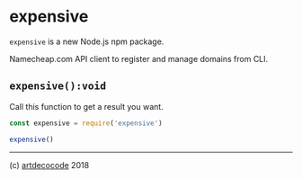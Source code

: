 # expensive

`expensive` is a new Node.js npm package.

Namecheap.com API client to register and manage domains from CLI.

## `expensive():void`

Call this function to get a result you want.

```js
const expensive = require('expensive')

expensive()
```

---

(c) [artdecocode][1] 2018

[1]: https://artdeco.bz
